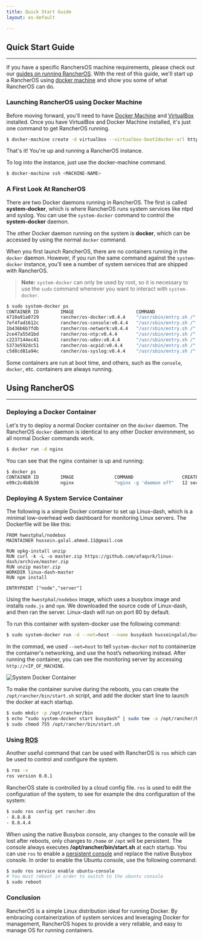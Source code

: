 ```yaml
---
title: Quick Start Guide
layout: os-default

---
```


## Quick Start Guide
---

If you have a specific RanchersOS machine requirements, please check out our [guides on running RancherOS]({{site.baseurl}}/os/running-rancheros/). With the rest of this guide, we'll start up a RancherOS using [docker machine]({{site.baseurl}}/os/running-rancheros/workstation/docker-machine/) and show you some of what RancherOS can do.

### Launching RancherOS using Docker Machine

Before moving forward, you'll need to have [Docker Machine](https://docs.docker.com/machine/) and [VirtualBox](https://www.virtualbox.org/wiki/Downloads) installed. Once you have VirtualBox and Docker Machine installed, it's just one command to get RancherOS running. 

```bash
$ docker-machine create -d virtualbox --virtualbox-boot2docker-url https://releases.rancher.com/os/latest/rancheros.iso <MACHINE-NAME>
```

That's it! You're up and running a RancherOS instance.

To log into the instance, just use the docker-machine command.

```bash
$ docker-machine ssh <MACHINE-NAME>
```

### A First Look At RancherOS

There are two Docker daemons running in RancherOS. The first is called **system-docker**, which is where RancherOS runs system services like ntpd and syslog. You can use the `system-docker` command to control the **system-docker** daemon. 

The other Docker daemon running on the system is **docker**, which can be accessed by using the normal `docker` command.


When you first launch RancherOS, there are no containers running in the `docker` daemon. However, if you run the same command against the `system-docker` instance, you’ll see a number of system services that are shipped with RancherOS. 

> **Note:** `system-docker` can only be used by root, so it is necessary to use the `sudo` command whenever you want to interact with `system-docker`.

```bash
$ sudo system-docker ps
CONTAINER ID        IMAGE                       COMMAND                  CREATED             STATUS              PORTS               NAMES
4710a91a0729        rancher/os-docker:v0.4.4    "/usr/sbin/entry.sh /"   6 minutes ago       Up 6 minutes                            docker
7ef4fad1612c        rancher/os-console:v0.4.4   "/usr/sbin/entry.sh /"   6 minutes ago       Up 6 minutes                            console
1b436b6b7fdb        rancher/os-network:v0.4.4   "/usr/sbin/entry.sh /"   6 minutes ago       Up 6 minutes                            network
2ce47a55d1bd        rancher/os-ntp:v0.4.4       "/usr/sbin/entry.sh /"   6 minutes ago       Up 6 minutes                            ntp
c2237144ec41        rancher/os-udev:v0.4.4      "/usr/sbin/entry.sh /"   6 minutes ago       Up 6 minutes                            udev
5373e592dc51        rancher/os-acpid:v0.4.4     "/usr/sbin/entry.sh /"   6 minutes ago       Up 6 minutes                            acpid
c5d8cd81a94c        rancher/os-syslog:v0.4.4    "/usr/sbin/entry.sh /"   6 minutes ago       Up 6 minutes                            syslog
```

Some containers are run at boot time, and others, such as the `console`, `docker`, etc. containers are always running.

## Using RancherOS
---

### Deploying a Docker Container

Let's try to deploy a normal Docker container on the `docker` daemon.  The RancherOS `docker` daemon is identical to any other Docker environment, so all normal Docker commands work.

```bash
$ docker run -d nginx 
```

You can see that the nginx container is up and running:

```sh
$ docker ps
CONTAINER ID        IMAGE               COMMAND                  CREATED             STATUS              PORTS               NAMES
e99c2c4b8b30        nginx               "nginx -g 'daemon off"   12 seconds ago      Up 11 seconds       80/tcp, 443/tcp     drunk_ptolemy
```

### Deploying A System Service Container

The following is a simple Docker container to set up Linux-dash, which is a minimal low-overhead web dashboard for monitoring Linux servers. The Dockerfile will be like this:

```
FROM hwestphal/nodebox
MAINTAINER hussein.galal.ahmed.11@gmail.com

RUN opkg-install unzip
RUN curl -k -L -o master.zip https://github.com/afaqurk/linux-dash/archive/master.zip
RUN unzip master.zip
WORKDIR linux-dash-master
RUN npm install

ENTRYPOINT ["node","server"]
```

Using the `hwestphal/nodebox` image, which uses a busybox image and installs `node.js` and `npm`. We downloaded the source code of Linux-dash, and then ran the server. Linux-dash will run on port 80 by default.

To run this container with system-docker use the following command:

```sh
$ sudo system-docker run -d --net=host --name busydash husseingalal/busydash
```
In the commad, we used `--net=host` to tell `system-docker` not to containerize the container's networking, and use the host’s networking instead. After running the container, you can see the monitoring server by accessing `http://<IP_OF_MACHINE`.

![System Docker Container]({{site.baseurl}}/img/os/Rancher_busydash.png)

To make the container survive during the reboots, you can create the `/opt/rancher/bin/start.sh` script, and add the docker start line to launch the docker at each startup.

```bash
$ sudo mkdir -p /opt/rancher/bin
$ echo “sudo system-docker start busydash” | sudo tee -a /opt/rancher/bin/start.sh
$ sudo chmod 755 /opt/rancher/bin/start.sh
```

### Using [ROS]({{site.baseurl}}/os/rancheros-tools/ros/)

Another useful command that can be used with RancherOS is `ros` which can be used to control and configure the system. 

```bash
$ ros -v
ros version 0.0.1
```

RancherOS state is controlled by a cloud config file. `ros` is used to edit the configuration of the system, to see for example the dns configuration of the system:

```sh
$ sudo ros config get rancher.dns
- 8.8.8.8
- 8.8.4.4
```


When using the native Busybox console, any changes to the console will be lost after reboots, only changes to `/home` or `/opt` will be persistent. The console always executes **/opt/rancher/bin/start.sh** at each startup. You can use `ros` to enable a [persistent console]({{site.baseurl}}/os/configuration/custom-console/#console-persistence) and replace the native Busybox console. In order to enable the Ubuntu console, use the following command:

```sh
$ sudo ros service enable ubuntu-console
# You must reboot in order to switch to the ubuntu console
$ sudo reboot
```

### Conclusion

RancherOS is a simple Linux distribution ideal for running Docker.  By embracing containerization of system services and leveraging Docker for management, RancherOS hopes to provide a very reliable, and easy to manage OS for running containers. 

